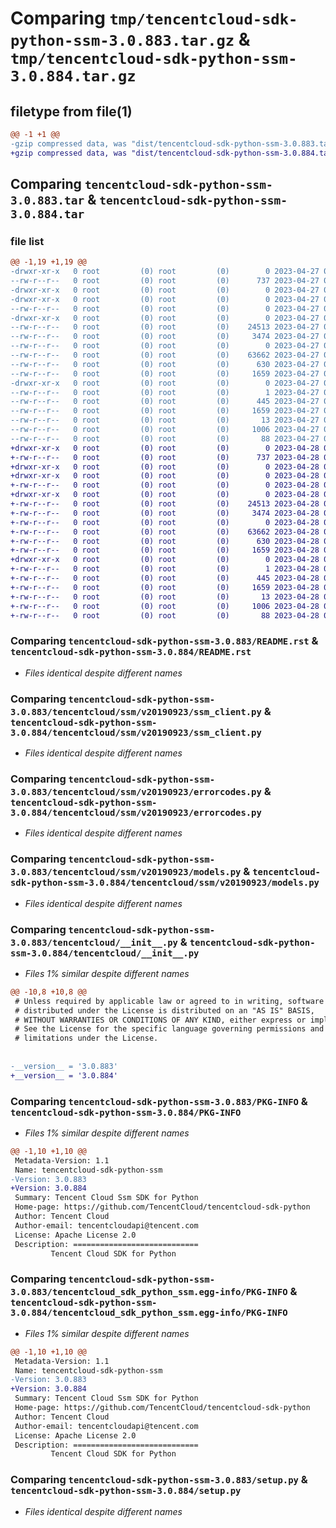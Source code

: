 # Comparing `tmp/tencentcloud-sdk-python-ssm-3.0.883.tar.gz` & `tmp/tencentcloud-sdk-python-ssm-3.0.884.tar.gz`

## filetype from file(1)

```diff
@@ -1 +1 @@
-gzip compressed data, was "dist/tencentcloud-sdk-python-ssm-3.0.883.tar", last modified: Thu Apr 27 00:48:32 2023, max compression
+gzip compressed data, was "dist/tencentcloud-sdk-python-ssm-3.0.884.tar", last modified: Fri Apr 28 02:38:28 2023, max compression
```

## Comparing `tencentcloud-sdk-python-ssm-3.0.883.tar` & `tencentcloud-sdk-python-ssm-3.0.884.tar`

### file list

```diff
@@ -1,19 +1,19 @@
-drwxr-xr-x   0 root         (0) root         (0)        0 2023-04-27 00:48:32.000000 tencentcloud-sdk-python-ssm-3.0.883/
--rw-r--r--   0 root         (0) root         (0)      737 2023-04-27 00:48:32.000000 tencentcloud-sdk-python-ssm-3.0.883/README.rst
-drwxr-xr-x   0 root         (0) root         (0)        0 2023-04-27 00:48:32.000000 tencentcloud-sdk-python-ssm-3.0.883/tencentcloud/
-drwxr-xr-x   0 root         (0) root         (0)        0 2023-04-27 00:48:32.000000 tencentcloud-sdk-python-ssm-3.0.883/tencentcloud/ssm/
--rw-r--r--   0 root         (0) root         (0)        0 2023-04-27 00:48:32.000000 tencentcloud-sdk-python-ssm-3.0.883/tencentcloud/ssm/__init__.py
-drwxr-xr-x   0 root         (0) root         (0)        0 2023-04-27 00:48:32.000000 tencentcloud-sdk-python-ssm-3.0.883/tencentcloud/ssm/v20190923/
--rw-r--r--   0 root         (0) root         (0)    24513 2023-04-27 00:48:32.000000 tencentcloud-sdk-python-ssm-3.0.883/tencentcloud/ssm/v20190923/ssm_client.py
--rw-r--r--   0 root         (0) root         (0)     3474 2023-04-27 00:48:32.000000 tencentcloud-sdk-python-ssm-3.0.883/tencentcloud/ssm/v20190923/errorcodes.py
--rw-r--r--   0 root         (0) root         (0)        0 2023-04-27 00:48:32.000000 tencentcloud-sdk-python-ssm-3.0.883/tencentcloud/ssm/v20190923/__init__.py
--rw-r--r--   0 root         (0) root         (0)    63662 2023-04-27 00:48:32.000000 tencentcloud-sdk-python-ssm-3.0.883/tencentcloud/ssm/v20190923/models.py
--rw-r--r--   0 root         (0) root         (0)      630 2023-04-27 00:48:32.000000 tencentcloud-sdk-python-ssm-3.0.883/tencentcloud/__init__.py
--rw-r--r--   0 root         (0) root         (0)     1659 2023-04-27 00:48:32.000000 tencentcloud-sdk-python-ssm-3.0.883/PKG-INFO
-drwxr-xr-x   0 root         (0) root         (0)        0 2023-04-27 00:48:32.000000 tencentcloud-sdk-python-ssm-3.0.883/tencentcloud_sdk_python_ssm.egg-info/
--rw-r--r--   0 root         (0) root         (0)        1 2023-04-27 00:48:32.000000 tencentcloud-sdk-python-ssm-3.0.883/tencentcloud_sdk_python_ssm.egg-info/dependency_links.txt
--rw-r--r--   0 root         (0) root         (0)      445 2023-04-27 00:48:32.000000 tencentcloud-sdk-python-ssm-3.0.883/tencentcloud_sdk_python_ssm.egg-info/SOURCES.txt
--rw-r--r--   0 root         (0) root         (0)     1659 2023-04-27 00:48:32.000000 tencentcloud-sdk-python-ssm-3.0.883/tencentcloud_sdk_python_ssm.egg-info/PKG-INFO
--rw-r--r--   0 root         (0) root         (0)       13 2023-04-27 00:48:32.000000 tencentcloud-sdk-python-ssm-3.0.883/tencentcloud_sdk_python_ssm.egg-info/top_level.txt
--rw-r--r--   0 root         (0) root         (0)     1006 2023-04-27 00:48:32.000000 tencentcloud-sdk-python-ssm-3.0.883/setup.py
--rw-r--r--   0 root         (0) root         (0)       88 2023-04-27 00:48:32.000000 tencentcloud-sdk-python-ssm-3.0.883/setup.cfg
+drwxr-xr-x   0 root         (0) root         (0)        0 2023-04-28 02:38:28.000000 tencentcloud-sdk-python-ssm-3.0.884/
+-rw-r--r--   0 root         (0) root         (0)      737 2023-04-28 02:38:28.000000 tencentcloud-sdk-python-ssm-3.0.884/README.rst
+drwxr-xr-x   0 root         (0) root         (0)        0 2023-04-28 02:38:28.000000 tencentcloud-sdk-python-ssm-3.0.884/tencentcloud/
+drwxr-xr-x   0 root         (0) root         (0)        0 2023-04-28 02:38:28.000000 tencentcloud-sdk-python-ssm-3.0.884/tencentcloud/ssm/
+-rw-r--r--   0 root         (0) root         (0)        0 2023-04-28 02:38:28.000000 tencentcloud-sdk-python-ssm-3.0.884/tencentcloud/ssm/__init__.py
+drwxr-xr-x   0 root         (0) root         (0)        0 2023-04-28 02:38:28.000000 tencentcloud-sdk-python-ssm-3.0.884/tencentcloud/ssm/v20190923/
+-rw-r--r--   0 root         (0) root         (0)    24513 2023-04-28 02:38:28.000000 tencentcloud-sdk-python-ssm-3.0.884/tencentcloud/ssm/v20190923/ssm_client.py
+-rw-r--r--   0 root         (0) root         (0)     3474 2023-04-28 02:38:28.000000 tencentcloud-sdk-python-ssm-3.0.884/tencentcloud/ssm/v20190923/errorcodes.py
+-rw-r--r--   0 root         (0) root         (0)        0 2023-04-28 02:38:28.000000 tencentcloud-sdk-python-ssm-3.0.884/tencentcloud/ssm/v20190923/__init__.py
+-rw-r--r--   0 root         (0) root         (0)    63662 2023-04-28 02:38:28.000000 tencentcloud-sdk-python-ssm-3.0.884/tencentcloud/ssm/v20190923/models.py
+-rw-r--r--   0 root         (0) root         (0)      630 2023-04-28 02:38:28.000000 tencentcloud-sdk-python-ssm-3.0.884/tencentcloud/__init__.py
+-rw-r--r--   0 root         (0) root         (0)     1659 2023-04-28 02:38:28.000000 tencentcloud-sdk-python-ssm-3.0.884/PKG-INFO
+drwxr-xr-x   0 root         (0) root         (0)        0 2023-04-28 02:38:28.000000 tencentcloud-sdk-python-ssm-3.0.884/tencentcloud_sdk_python_ssm.egg-info/
+-rw-r--r--   0 root         (0) root         (0)        1 2023-04-28 02:38:28.000000 tencentcloud-sdk-python-ssm-3.0.884/tencentcloud_sdk_python_ssm.egg-info/dependency_links.txt
+-rw-r--r--   0 root         (0) root         (0)      445 2023-04-28 02:38:28.000000 tencentcloud-sdk-python-ssm-3.0.884/tencentcloud_sdk_python_ssm.egg-info/SOURCES.txt
+-rw-r--r--   0 root         (0) root         (0)     1659 2023-04-28 02:38:28.000000 tencentcloud-sdk-python-ssm-3.0.884/tencentcloud_sdk_python_ssm.egg-info/PKG-INFO
+-rw-r--r--   0 root         (0) root         (0)       13 2023-04-28 02:38:28.000000 tencentcloud-sdk-python-ssm-3.0.884/tencentcloud_sdk_python_ssm.egg-info/top_level.txt
+-rw-r--r--   0 root         (0) root         (0)     1006 2023-04-28 02:38:28.000000 tencentcloud-sdk-python-ssm-3.0.884/setup.py
+-rw-r--r--   0 root         (0) root         (0)       88 2023-04-28 02:38:28.000000 tencentcloud-sdk-python-ssm-3.0.884/setup.cfg
```

### Comparing `tencentcloud-sdk-python-ssm-3.0.883/README.rst` & `tencentcloud-sdk-python-ssm-3.0.884/README.rst`

 * *Files identical despite different names*

### Comparing `tencentcloud-sdk-python-ssm-3.0.883/tencentcloud/ssm/v20190923/ssm_client.py` & `tencentcloud-sdk-python-ssm-3.0.884/tencentcloud/ssm/v20190923/ssm_client.py`

 * *Files identical despite different names*

### Comparing `tencentcloud-sdk-python-ssm-3.0.883/tencentcloud/ssm/v20190923/errorcodes.py` & `tencentcloud-sdk-python-ssm-3.0.884/tencentcloud/ssm/v20190923/errorcodes.py`

 * *Files identical despite different names*

### Comparing `tencentcloud-sdk-python-ssm-3.0.883/tencentcloud/ssm/v20190923/models.py` & `tencentcloud-sdk-python-ssm-3.0.884/tencentcloud/ssm/v20190923/models.py`

 * *Files identical despite different names*

### Comparing `tencentcloud-sdk-python-ssm-3.0.883/tencentcloud/__init__.py` & `tencentcloud-sdk-python-ssm-3.0.884/tencentcloud/__init__.py`

 * *Files 1% similar despite different names*

```diff
@@ -10,8 +10,8 @@
 # Unless required by applicable law or agreed to in writing, software
 # distributed under the License is distributed on an "AS IS" BASIS,
 # WITHOUT WARRANTIES OR CONDITIONS OF ANY KIND, either express or implied.
 # See the License for the specific language governing permissions and
 # limitations under the License.
 
 
-__version__ = '3.0.883'
+__version__ = '3.0.884'
```

### Comparing `tencentcloud-sdk-python-ssm-3.0.883/PKG-INFO` & `tencentcloud-sdk-python-ssm-3.0.884/PKG-INFO`

 * *Files 1% similar despite different names*

```diff
@@ -1,10 +1,10 @@
 Metadata-Version: 1.1
 Name: tencentcloud-sdk-python-ssm
-Version: 3.0.883
+Version: 3.0.884
 Summary: Tencent Cloud Ssm SDK for Python
 Home-page: https://github.com/TencentCloud/tencentcloud-sdk-python
 Author: Tencent Cloud
 Author-email: tencentcloudapi@tencent.com
 License: Apache License 2.0
 Description: ============================
         Tencent Cloud SDK for Python
```

### Comparing `tencentcloud-sdk-python-ssm-3.0.883/tencentcloud_sdk_python_ssm.egg-info/PKG-INFO` & `tencentcloud-sdk-python-ssm-3.0.884/tencentcloud_sdk_python_ssm.egg-info/PKG-INFO`

 * *Files 1% similar despite different names*

```diff
@@ -1,10 +1,10 @@
 Metadata-Version: 1.1
 Name: tencentcloud-sdk-python-ssm
-Version: 3.0.883
+Version: 3.0.884
 Summary: Tencent Cloud Ssm SDK for Python
 Home-page: https://github.com/TencentCloud/tencentcloud-sdk-python
 Author: Tencent Cloud
 Author-email: tencentcloudapi@tencent.com
 License: Apache License 2.0
 Description: ============================
         Tencent Cloud SDK for Python
```

### Comparing `tencentcloud-sdk-python-ssm-3.0.883/setup.py` & `tencentcloud-sdk-python-ssm-3.0.884/setup.py`

 * *Files identical despite different names*

